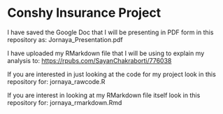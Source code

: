 # Conshy Insurance Project

I have saved the Google Doc that I will be presenting in PDF form in this repository as:
Jornaya_Presentation.pdf

I have uploaded my RMarkdown file that I will be using to explain my analysis to: 
https://rpubs.com/SayanChakraborti/776038

If you are interested in just looking at the code for my project look in this repository for:
jornaya_rawcode.R

If you are interest in looking at my RMarkdown file itself look in this repository for:
jornaya_rmarkdown.Rmd





 
